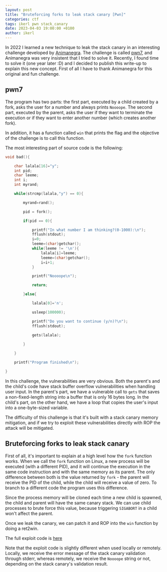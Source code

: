 ```yaml
---
layout: post
title: "Bruteforcing forks to leak stack canary [Pwn]"
categories: ctf
tags: ikerl pwn stack_canary
date: 2023-04-03 19:00:00 +0100
author: ikerl
---
```


In 2022 I learned a new technique to leak the stack canary in an interesting challenge developed by [Animanegra](https://underc0de.org/foro/profile/?u=64559). The challenge is called [pwn7](https://bitbucket.org/tlmsec/ctf/src/master/dockers/pwn7/), and Animanegra was very insistent that I tried to solve it. Recently, I found time to solve it (one year later :D) and I decided to publish this write-up to explain this new concept. First of all I have to thank Animanegra for this original and fun challenge.

## pwn7

The program has two parts: the first part, executed by a child created by a fork, asks the user for a number and always prints `Noooope`. The second part, executed by the parent, asks the user if they want to terminate the execution or if they want to enter another number (which creates another fork). 

In addition, it has a function called `win` that prints the flag and the objective of the challenge is to call this function.

The most interesting part of source code is the following:

```c
void bad(){

	char lalala[16]="y";
	int pid;
	char leeme;
	int i;
	int myrand;

	while(strcmp(lalala,"y") == 0){

		myrand=rand();

		pid = fork();

		if(pid == 0){

			printf("In what number I am thinking?(0-1000):\n");
			fflush(stdout);
			i=0;
			leeme=(char)getchar();
			while(leeme != '\n'){
				lalala[i]=leeme;
				leeme=(char)getchar();
				i=i+1;
			}

			printf("Noooope\n");

			return;

		}else{

			lalala[0]='n';

			usleep(100000);

			printf("Do you want to continue (y/n)?\n");
			fflush(stdout);

			gets(lalala);
	
		}

	}

	printf("Program finished\n");

}
```

In this challenge, the vulnerabilities are very obvious. Both the parent's and the child's code have stack buffer overflow vulnerabilities when handling user input. In the parent's part, we have a vulnerable call to `gets` that saves a non-fixed-length string into a buffer that is only 16 bytes long. In the child's part, on the other hand, we have a loop that copies the user's input into a one-byte-sized variable.

The difficulty of this challenge is that it's built with a stack canary memory mitigation, and if we try to exploit these vulnerabilities directly with ROP the attack will be mitigated.

## Bruteforcing forks to leak stack canary

First of all, it's important to explain at a high level how the `fork` function works. When we call the `fork` function on Linux, a new process will be executed (with a different PID), and it will continue the execution in the same code instruction and with the same memory as its parent. The only difference between both is the value returned by `fork` - the parent will receive the PID of the child, while the child will receive a value of zero. To branch to a different code the program uses this difference.

Since the process memory will be cloned each time a new child is spawned, the child and parent will have the same canary stack. We can use child processes to brute force this value, because triggering `SIGABORT` in a child won't affect the parent.

Once we leak the canary, we can patch it and ROP into the `win` function by doing a ret2win.

The full exploit code is [here](https://gist.github.com/ikerl/ca9aaa94680cb861a5b6bc02d8588b82)

Note that the exploit code is slightly different when used locally or remotely. Locally, we receive the error message of the stack canary validation through stderr, whereas remotely, we receive the `Noooope` string or not, depending on the stack canary's validation result.